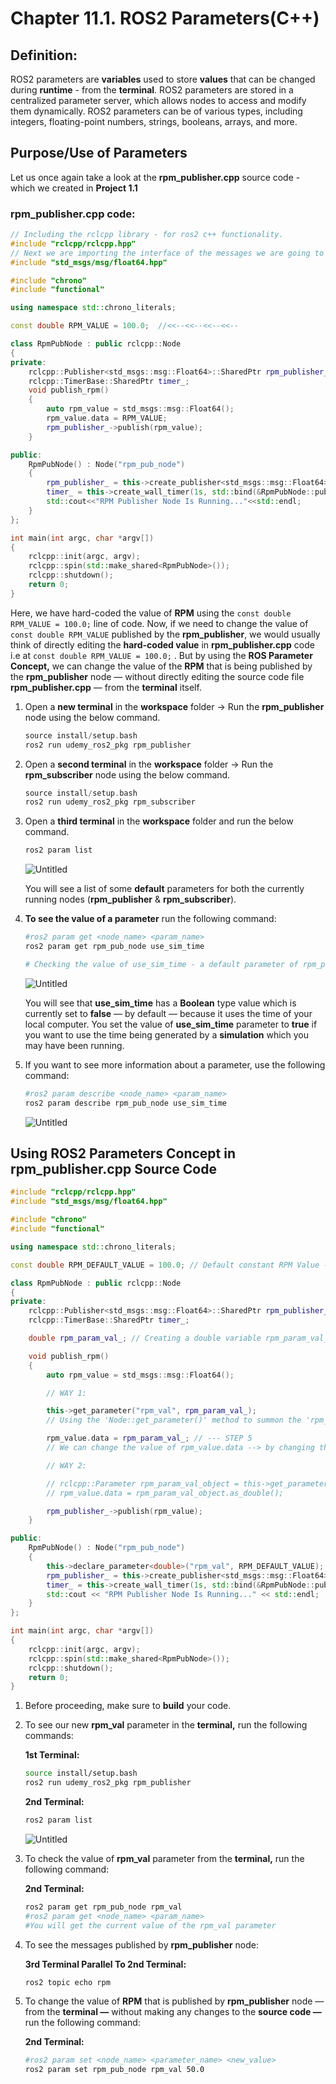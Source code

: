 # Chapter 11.1. ROS2 Parameters(C++)

## Definition:

ROS2 parameters are **variables** used to store **values** that can be changed during **runtime** - from the **terminal**. ROS2 parameters are stored in a centralized parameter server, which allows nodes to access and modify them dynamically. ROS2 parameters can be of various types, including integers, floating-point numbers, strings, booleans, arrays, and more.

## Purpose/Use of Parameters

Let us once again take a look at the **rpm_publisher.cpp** source code - which we created in **Project 1.1**

### **rpm_publisher.cpp** code:

```cpp
// Including the rclcpp library - for ros2 c++ functionality.
#include "rclcpp/rclcpp.hpp"
// Next we are importing the interface of the messages we are going to publish through this node.
#include "std_msgs/msg/float64.hpp"

#include "chrono"
#include "functional"

using namespace std::chrono_literals;

const double RPM_VALUE = 100.0;  //<<--<<--<<--<<--

class RpmPubNode : public rclcpp::Node
{
private:
    rclcpp::Publisher<std_msgs::msg::Float64>::SharedPtr rpm_publisher_;
    rclcpp::TimerBase::SharedPtr timer_;
    void publish_rpm()
    {
        auto rpm_value = std_msgs::msg::Float64();
        rpm_value.data = RPM_VALUE;
        rpm_publisher_->publish(rpm_value);
    }

public:
    RpmPubNode() : Node("rpm_pub_node")
    {
        rpm_publisher_ = this->create_publisher<std_msgs::msg::Float64>("rpm", 10);
        timer_ = this->create_wall_timer(1s, std::bind(&RpmPubNode::publish_rpm, this));
        std::cout<<"RPM Publisher Node Is Running..."<<std::endl;
    }
};

int main(int argc, char *argv[])
{
    rclcpp::init(argc, argv);
    rclcpp::spin(std::make_shared<RpmPubNode>());
    rclcpp::shutdown();
    return 0;
}
```

Here, we have hard-coded the value of **RPM** using the `const double RPM_VALUE = 100.0;` line of code. Now, if we need to change the value of `const double RPM_VALUE` published by the **rpm_publisher**, we would usually think of directly editing the **hard-coded value** in **rpm_publisher.cpp** code i.e at `const double RPM_VALUE = 100.0;` . But by using the **ROS Parameter Concept,** we can change the value of the **RPM** that is being published by the **rpm_publisher** node — without directly editing the source code file **rpm_publisher.cpp** — from the **terminal** itself.

1. Open a **new terminal** in the **workspace** folder → Run the **rpm_publisher** node using the below command.

    ```cpp
    source install/setup.bash
    ros2 run udemy_ros2_pkg rpm_publisher
    ```

1. Open a **second terminal** in the **workspace** folder → Run the **rpm_subscriber** node using the below command.

    ```cpp
    source install/setup.bash
    ros2 run udemy_ros2_pkg rpm_subscriber
    ```

1. Open a **third terminal** in the **workspace** folder and run the below command.

    ```cpp
    ros2 param list
    ```

    ![Untitled](Images/Chapter11.1/Untitled.png)

    You will see a list of some **default** parameters for both the currently running nodes (**rpm_publisher** & **rpm_subscriber**).

1. **To see the value of a parameter** run the following command:

    ```bash
    #ros2 param get <node_name> <param_name>
    ros2 param get rpm_pub_node use_sim_time

    # Checking the value of use_sim_time - a default parameter of rpm_pub_node.
    ```

    ![Untitled](Images/Chapter11.1/Untitled%201.png)

    You will see that **use_sim_time** has a **Boolean** type value which is currently set to **false** — by default — because it uses the time of your local computer. You set the value of **use_sim_time** parameter to **true** if you want to use the time being generated by a **simulation** which you may have been running.

1. If you want to see more information about a parameter, use the following command:
    
    ```bash
    #ros2 param describe <node_name> <param_name>
    ros2 param describe rpm_pub_node use_sim_time
    ```
    
    ![Untitled](Images/Chapter11.1/Untitled%202.png)
    

## Using ROS2 Parameters Concept in rpm_publisher.cpp Source Code

```cpp
#include "rclcpp/rclcpp.hpp"
#include "std_msgs/msg/float64.hpp"

#include "chrono"
#include "functional"

using namespace std::chrono_literals;

const double RPM_DEFAULT_VALUE = 100.0; // Default constant RPM Value --- STEP 1

class RpmPubNode : public rclcpp::Node
{
private:
    rclcpp::Publisher<std_msgs::msg::Float64>::SharedPtr rpm_publisher_;
    rclcpp::TimerBase::SharedPtr timer_;

    double rpm_param_val_; // Creating a double variable rpm_param_val_ : for holding the value of 'rpm_val' parameter --- STEP 3

    void publish_rpm()
    {
        auto rpm_value = std_msgs::msg::Float64();

        // WAY 1:

        this->get_parameter("rpm_val", rpm_param_val_);
        // Using the 'Node::get_parameter()' method to summon the 'rpm_val' parameter and store its value (RPM_DEFAULT_VALUE) inside the 'rpm_param_val' variable. --- STEP 4

        rpm_value.data = rpm_param_val_; // --- STEP 5
        // We can change the value of rpm_value.data --> by changing the value of rpm_param_val_ variable --> by changing the value of 'rpm_val' parameter i.e associated with rpm_param_val_ variable ----> From the Terminal itself ---> Without having to change the actual source code (the value of RPM_DEFAULT_VALUE = 100.0 at line 9 of this file).

        // WAY 2:

        // rclcpp::Parameter rpm_param_val_object = this->get_parameter("rpm_val");
        // rpm_value.data = rpm_param_val_object.as_double();

        rpm_publisher_->publish(rpm_value);
    }

public:
    RpmPubNode() : Node("rpm_pub_node")
    {
        this->declare_parameter<double>("rpm_val", RPM_DEFAULT_VALUE); // Using the  'Node::declare_paramerter<ValueT>()' method to create a parameter 'rpm_val' for holding a 'double' type value and setting its default value to RPM_DEFAULT_VALUE   --- STEP 2
        rpm_publisher_ = this->create_publisher<std_msgs::msg::Float64>("rpm", 10);
        timer_ = this->create_wall_timer(1s, std::bind(&RpmPubNode::publish_rpm, this));
        std::cout << "RPM Publisher Node Is Running..." << std::endl;
    }
};

int main(int argc, char *argv[])
{
    rclcpp::init(argc, argv);
    rclcpp::spin(std::make_shared<RpmPubNode>());
    rclcpp::shutdown();
    return 0;
}
```

1. Before proceeding, make sure to **build** your code. 
2. To see our new **rpm_val** parameter in the **terminal,** run the following commands:
    
    **1st Terminal:** 
    
    ```bash
    source install/setup.bash
    ros2 run udemy_ros2_pkg rpm_publisher
    ```
    
    **2nd Terminal:**
    
    ```bash
    ros2 param list
    ```
    
    ![Untitled](Images/Chapter11.1/Untitled%203.png)
    
3. To check the value of **rpm_val** parameter from the **terminal,** run the following command:
    
    **2nd Terminal:**
    
    ```bash
    ros2 param get rpm_pub_node rpm_val
    #ros2 param get <node_name> <param_name>
    #You will get the current value of the rpm_val parameter
    ```
    
4. To see the messages published by **rpm_publisher** node:
    
    **3rd Terminal Parallel To 2nd Terminal:**
    
    ```bash
    ros2 topic echo rpm
    ```
    
5. To change the value of **RPM**  that is published by **rpm_publisher** node — from the **terminal —** without making any changes to the **source code —** run the following command:
    
    **2nd Terminal:**
    
    ```bash
    #ros2 param set <node_name> <parameter_name> <new_value>
    ros2 param set rpm_pub_node rpm_val 50.0
    ```